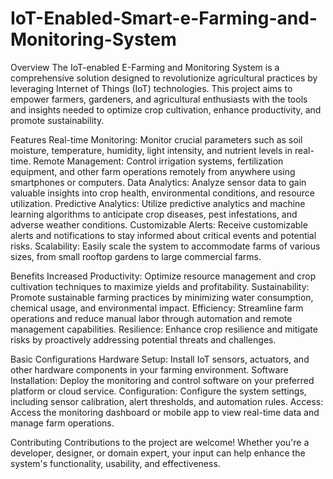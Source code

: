 # IoT-Enabled-Smart-e-Farming-and-Monitoring-System

Overview
The IoT-enabled E-Farming and Monitoring System is a comprehensive solution designed to revolutionize agricultural practices by leveraging Internet of Things (IoT) technologies. This project aims to empower farmers, gardeners, and agricultural enthusiasts with the tools and insights needed to optimize crop cultivation, enhance productivity, and promote sustainability.

Features
Real-time Monitoring: Monitor crucial parameters such as soil moisture, temperature, humidity, light intensity, and nutrient levels in real-time.
Remote Management: Control irrigation systems, fertilization equipment, and other farm operations remotely from anywhere using smartphones or computers.
Data Analytics: Analyze sensor data to gain valuable insights into crop health, environmental conditions, and resource utilization.
Predictive Analytics: Utilize predictive analytics and machine learning algorithms to anticipate crop diseases, pest infestations, and adverse weather conditions.
Customizable Alerts: Receive customizable alerts and notifications to stay informed about critical events and potential risks.
Scalability: Easily scale the system to accommodate farms of various sizes, from small rooftop gardens to large commercial farms.

Benefits
Increased Productivity: Optimize resource management and crop cultivation techniques to maximize yields and profitability.
Sustainability: Promote sustainable farming practices by minimizing water consumption, chemical usage, and environmental impact.
Efficiency: Streamline farm operations and reduce manual labor through automation and remote management capabilities.
Resilience: Enhance crop resilience and mitigate risks by proactively addressing potential threats and challenges.

Basic Configurations
Hardware Setup: Install IoT sensors, actuators, and other hardware components in your farming environment.
Software Installation: Deploy the monitoring and control software on your preferred platform or cloud service.
Configuration: Configure the system settings, including sensor calibration, alert thresholds, and automation rules.
Access: Access the monitoring dashboard or mobile app to view real-time data and manage farm operations.

Contributing
Contributions to the project are welcome! Whether you're a developer, designer, or domain expert, your input can help enhance the system's functionality, usability, and effectiveness.

